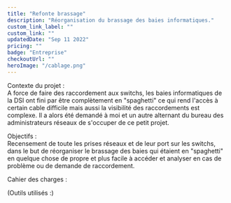 ```yaml
---
title: "Refonte brassage"
description: "Réorganisation du brassage des baies informatiques."
custom_link_label: ""
custom_link: ""
updatedDate: "Sep 11 2022"
pricing: ""
badge: "Entreprise"
checkoutUrl: ""
heroImage: "/cablage.png"
---
```



Contexte du projet : </br>
A force de faire des raccordement aux switchs, les baies informatiques de la DSI ont fini par être complètement en "spaghetti" ce qui rend l'accès à certain cable difficile mais aussi la visibilité des raccordements est complexe. Il a alors été demandé à moi et un autre alternant du bureau des administrateurs réseaux de s'occuper de ce petit projet.

Objectifs : </br>
Recensement de toute les prises réseaux et de leur port sur les switchs, dans le but de réorganiser le brassage des baies qui étaient en "spaghetti" en quelque chose de propre et plus facile à accéder et analyser en cas de problème ou de demande de raccordement.

Cahier des charges :

(Outils utilisés :)
